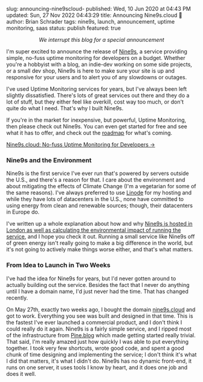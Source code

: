 slug: announcing-nine9scloud-
published: Wed, 10 Jun 2020 at 04:43 PM
updated: Sun, 27 Nov 2022 04:43:29 
title: Announcing Nine9s.cloud 🎉
author: Brian Schrader
tags: nine9s, launch, announcement, uptime monitoring, saas
status: publish
featured: true

<center><i>We interrupt this blog for a special announcement</i></center>

I'm super excited to announce the release of [Nine9s][1], a service providing simple, no-fuss uptime monitoring for developers on a budget. Whether you're a hobbyist with a blog, an indie-dev working on some side projects, or a small dev shop, Nine9s is here to make sure your site is up and responsive for your users and to alert you of any slowdowns or outages.

I've used Uptime Monitoring services for years, but I've always been left slightly dissatisfied. There's lots of great services out there and they do a lot of stuff, but they either feel like overkill, cost way too much, or don't quite do what I need. That's why I built Nine9s.

If you're in the market for inexpensive, but powerful, Uptime Monitoring, then please check out Nine9s. You can even get started for free and see what it has to offer, and check out the [roadmap][3] for what's coming.

[Nine9s.cloud: No-fuss Uptime Monitoring for Developers &#8594;][1]


### Nine9s and the Environment

Nine9s is the first service I've ever run that's powered by servers outside the U.S., and there's a reason for that. I care about the environment and about mitigating the effects of Climate Change (I'm a vegetarian for some of the same reasons). I've always preferred to use [Linode][6] for my hosting and while they have lots of datacenters in the U.S., none have committed to using energy from clean and renewable sources; though, their datacenters in Europe do.

I've written up a whole explanation about how and why [Nine9s is hosted in London as well as calculating the environmental impact of running the service][2], and I hope you check it out. Running a small service like Nine9s off of green energy isn't really going to make a big difference in the world, but it's not going to actively make things worse either, and that's what matters.


### From Idea to Launch in Two Weeks

I've had the idea for Nine9s for years, but I'd never gotten around to actually building out the service. Besides the fact that I never do anything until I have a domain name, I'd just never had the time. That has changed recently.

On May 27th, exactly two weeks ago, I bought the domain [nine9s.cloud][1] and got to work. Everything you see was built and designed in that time. This is the fastest I've ever launched a commercial product, and I don't think I could really do it again. Nine9s is a fairly simple service, and I ripped most of the infrastructure from [Pine.blog][4] which made getting started really trivial. That said, I'm really amazed just how quickly I was able to put everything together. I took very few shortcuts, wrote good code, and spent a good chunk of time designing and implementing the service; I don't think it's what I did that matters, it's what I didn't do. Nine9s has no dynamic front-end, it runs on one server, it uses tools I know by heart, and it does one job and does it well.

[1]: https://nine9s.cloud/?ref=ba
[2]: https://nine9s.cloud/kb/infrastructure
[3]: https://nine9s.cloud/kb/feature-roadmap
[4]: https://pine.blog/
[5]: https://github.com/davidmote
[6]: https://www.linode.com
